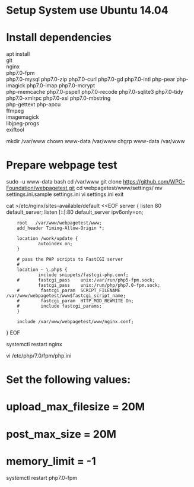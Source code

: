 # Setup System use Ubuntu 14.04

# Install dependencies

apt install \
    git \
    nginx \
    php7.0-fpm \
    php7.0-mysql php7.0-zip php7.0-curl php7.0-gd php7.0-intl php-pear php-imagick php7.0-imap php7.0-mcrypt \
    php-memcache  php7.0-pspell   php7.0-recode php7.0-sqlite3 php7.0-tidy php7.0-xmlrpc php7.0-xsl php7.0-mbstring \
    php-gettext php-apcu \
    ffmpeg \
    imagemagick \
    libjpeg-progs \
    exiftool
    
    
mkdir /var/www
chown www-data /var/www 
chgrp www-data /var/www 

# Prepare webpage test
    
sudo -u www-data bash
cd /var/www
git clone https://github.com/WPO-Foundation/webpagetest.git
cd webpagetest/www/settings/
mv settings.ini.sample settings.ini
vi settings.ini
exit


cat >/etc/nginx/sites-available/default <<EOF
server {
        listen 80 default_server;
        listen [::]:80 default_server ipv6only=on;

        root   /var/www/webpagetest/www;
        add_header Timing-Allow-Origin *;

        location /work/update {
                autoindex on;
        }

        # pass the PHP scripts to FastCGI server
        #
        location ~ \.php$ {
                include snippets/fastcgi-php.conf;
        #       fastcgi_pass    unix:/var/run/php5-fpm.sock;
                fastcgi_pass    unix:/run/php/php7.0-fpm.sock;
        #        fastcgi_param  SCRIPT_FILENAME  /var/www/webpagetest/www$fastcgi_script_name;
        #        fastcgi_param  HTTP_MOD_REWRITE On;
        #        include fastcgi_params;
        }

        include /var/www/webpagetest/www/nginx.conf;
}
EOF

systemctl restart nginx

vi /etc/php/7.0/fpm/php.ini
# Set the following values:
# upload_max_filesize = 20M
# post_max_size = 20M
# memory_limit = -1

systemctl restart php7.0-fpm